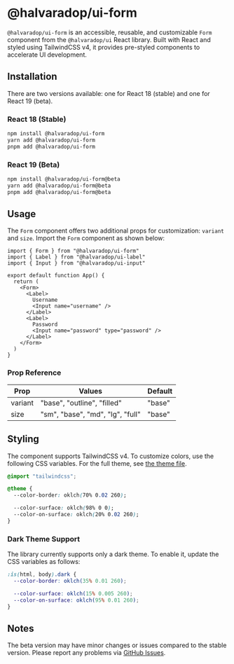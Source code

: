 # @halvaradop/ui-form

`@halvaradop/ui-form` is an accessible, reusable, and customizable `Form` component from the `@halvaradop/ui` React library. Built with React and styled using TailwindCSS v4, it provides pre-styled components to accelerate UI development.

## Installation

There are two versions available: one for React 18 (stable) and one for React 19 (beta).

### React 18 (Stable)

```bash
npm install @halvaradop/ui-form
yarn add @halvaradop/ui-form
pnpm add @halvaradop/ui-form
```

### React 19 (Beta)

```bash
npm install @halvaradop/ui-form@beta
yarn add @halvaradop/ui-form@beta
pnpm add @halvaradop/ui-form@beta
```

## Usage

The `Form` component offers two additional props for customization: `variant` and `size`. Import the `Form` component as shown below:

```tsx
import { Form } from "@halvaradop/ui-form"
import { Label } from "@halvaradop/ui-label"
import { Input } from "@halvaradop/ui-input"

export default function App() {
  return (
    <Form>
      <Label>
        Username
        <Input name="username" />
      </Label>
      <Label>
        Password
        <Input name="password" type="password" />
      </Label>
    </Form>
  )
}
```

### Prop Reference

| Prop    | Values                           | Default |
| ------- | -------------------------------- | ------- |
| variant | "base", "outline", "filled"      | "base"  |
| size    | "sm", "base", "md", "lg", "full" | "base"  |

## Styling

The component supports TailwindCSS v4. To customize colors, use the following CSS variables. For the full theme, see [the theme file](https://github.com/halvaradop/ui/blob/master/tailwind.css).

```css
@import "tailwindcss";

@theme {
  --color-border: oklch(70% 0.02 260);

  --color-surface: oklch(98% 0 0);
  --color-on-surface: oklch(20% 0.02 260);
}
```

### Dark Theme Support

The library currently supports only a dark theme. To enable it, update the CSS variables as follows:

```css
:is(html, body).dark {
  --color-border: oklch(35% 0.01 260);

  --color-surface: oklch(15% 0.005 260);
  --color-on-surface: oklch(95% 0.01 260);
}
```

## Notes

The beta version may have minor changes or issues compared to the stable version. Please report any problems via [GitHub Issues](https://github.com/halvaradop/ui/issues).
